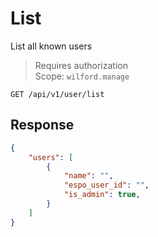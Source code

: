 # List
List all known users

>Requires authorization  
>Scope: `wilford.manage`

`GET /api/v1/user/list`

## Response
```json
{
    "users": [
        {
            "name": "",
            "espo_user_id": "",
            "is_admin": true,
        }
    ]
}
```